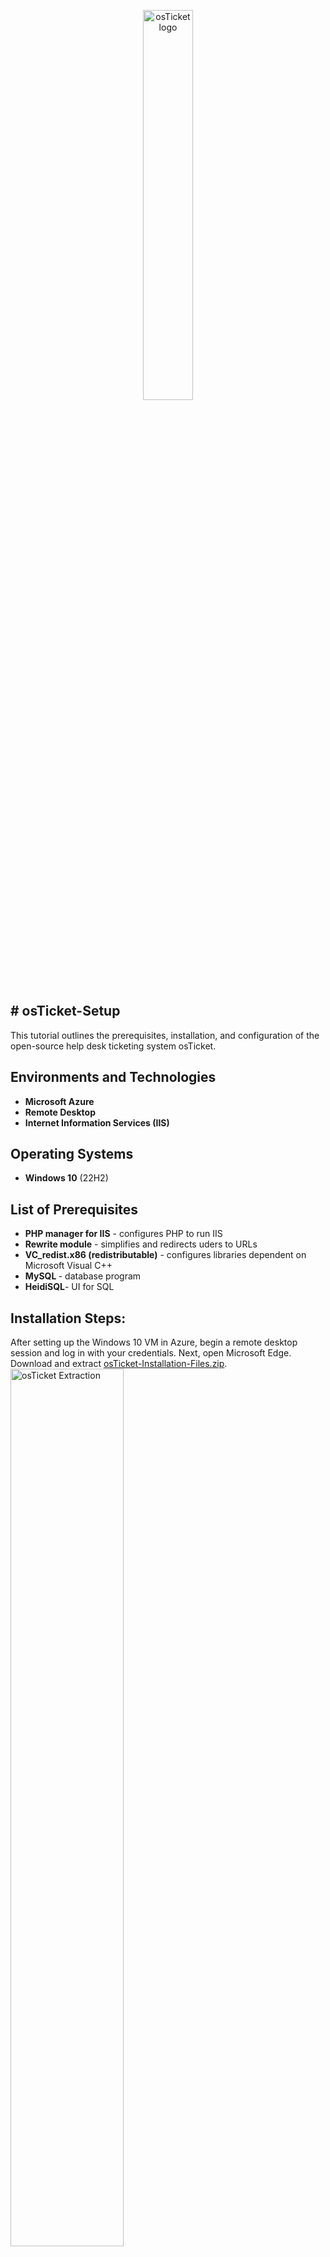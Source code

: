 <p align="center">

<img src="https://d7umqicpi7263.cloudfront.net/img/product/29bda7f2-2c99-40b8-a338-1448bc043ff1.com/214c16a85047ad91f1dfcddfb916db68" height="40%" width="40%" alt="osTicket logo"/>
 
 <h2># osTicket-Setup</h2>
This tutorial outlines the prerequisites, installation, and configuration of the open-source help desk ticketing system osTicket.
<br />


<h2>Environments and Technologies</h2>

- <b>Microsoft Azure</b> 
- <b>Remote Desktop</b>
- <b>Internet Information Services (IIS)</b>

<h2>Operating Systems</h2>

- <b>Windows 10</b> (22H2)
  <br />

<h2>List of Prerequisites</h2>

- <b>PHP manager for IIS</b> - configures PHP to run IIS
- <b>Rewrite module</b> - simplifies and redirects uders to URLs
- <b>VC_redist.x86 (redistributable)</b> - configures libraries dependent on Microsoft Visual C++ 
- <b>MySQL </b> - database program
- <b>HeidiSQL</b>- UI for SQL


<h2>Installation Steps:</h2>
After setting up the Windows 10 VM in Azure, begin a remote desktop session and log in with your credentials. Next, open Microsoft Edge. Download and extract <a href="https://docs.google.com/document/d/1DyjX8LeVU98LjhXO2t2K2F0aHywI2N9GD57T3taO5qo/edit?tab=t.0" target="_blank">osTicket-Installation-Files.zip</a>.
  <br>
<img src="https://i.imgur.com/tRNPgoz.png" height="60%" width="60%" alt="osTicket Extraction"/>
<br />
<br />

Enable Internet Information Services.
From Control Panel, select "Uninstall a Program," then "turn Windows Features on or off," and select "Internet Information Services."</b>
Enable "CGI" nested within "World Wide Web Services -> Application Development Features."  </b>

<img src="https://i.imgur.com/BWylFzh.png" height="50%" width="50%" alt="Enabling CGI"/><br />
<img src="https://i.imgur.com/umVDwYt.png" height="50%" width="50%" alt="IIS enabled"/><br />
<br />
<br />

Install PHP manager for IIS.

<img src="https://i.imgur.com/Rr7ksup.png" height="40%" width="40%" alt="PHP manager installation wizard"/>
<br />
<br />

Install the rewrite modules (rewrite_amd64 file).

<img src="https://i.imgur.com/dLuYYxQ.png" height="40%" width="40%" alt="PHP manager installation wizard"/>
<br />
<br />

Create a directory under the file path "C:\PHP." This allows osTicket to work with PHP.  <br/>
<img src="https://i.imgur.com/D6YkbLd.png" height="50%" width="50%" alt="PHP filepath"/>
<br />
<br />

Install the C++ redistributable. <br/>
<img src="https://i.imgur.com/IYngI1B.png" height="40%" width="40%" alt="C++ redistributable"/>
<br />
<br />

Install MySQL. Select "Standard configuration." Configure the root user account. <br/>
<img src="https://i.imgur.com/tyn6viM.png" height="40%" width="40%" alt="MySQL and root configuration"/>
<br />
<br />

Run IIS as an administrator. Register new PHP version. Select "C:\PHP\php-cgi.exe." Reload IIS when finished. <br/>
<img src="https://i.imgur.com/6Nme20D.png" height="40%" width="40%" alt="Register new PHP version."/>
<br />
<br />


Extract the osTicket folder. Move to C:\inetpub\wwwwroot, then rename upload to osTicket. Reload IIS when complete. Within IIS, select "sites" in the left hand column. Select Browse. You will reach this page in the osTicket Installer webpage. <br/>
<img src="https://i.imgur.com/Tkf59sk.png" height="50%" width="50%" alt="Register new PHP version."/>
<br />
<br />

We will now enable some necessary extensions. Select "PHP manager" from within IIS. Click "Enable or disable an extension." Toggle on the following extensions: "php_imap.dll, php_intl.dll and php_opcache.dll." Refresh the osTicket webpage and observe the difference.  <br/>
<img src="https://i.imgur.com/DdjpCTh.png" height="50%" width="50%" alt="Extensions enabled."/>
<br />
<br />
Within the extracted osTicket folder, rename C:\inetpub\wwwroot\osTicket\include\ost-sampleconfig.php to C:\inetpub\wwwroot\osTicket\include\ost-config.php.
Change permissions for this file. Right click, then Properties -> Security tab -> Advanced -> Disable inheritance (remove option) -> Add -> Select a principal -> Type everyone in the box -> Check names -> OK. Click on Full control.  <br/>
<img src="https://i.imgur.com/sZUlWpf.png" height="60%" width="60%" alt="configure extracted folder"/>

Within the osTicket installation webpage, create credentials and provide the necessary information. The MySQL database name should be "osTicket" and the password for the database must be the same as the root account for MySQL. This is distinct from the credentials for the admin account for osTicket. 
Before we can continue, we must install HeidiSQL (a user interface for MySQL).
Accept default settings. Create a new session (bottom left hand corner), select "new" and login to the SQL database with your root credentials. Then rename the session "osTicket" with no spaces. <br/>
<img src="https://i.imgur.com/tSDglKg.png" height="40%" width="40%" alt="heidisql configuration."/>
<br />
<br />


Finish the installation of osTicket by selecting "Install Now." If you successfully followed along, you should see the following page. Observe the links at the bottom of the page. Bookmark the web pages for admin control and general users. Congratulations! <br/>
<img src="https://i.imgur.com/f7PTmOO.png" height="40%" width="40%" alt="Register new PHP version."/>
<br />
<br />
</p>


<!--
 ```diff
- text in red
+ text in green
! text in orange
# text in gray
@@ text in purple (and bold)@@
```
--!>
